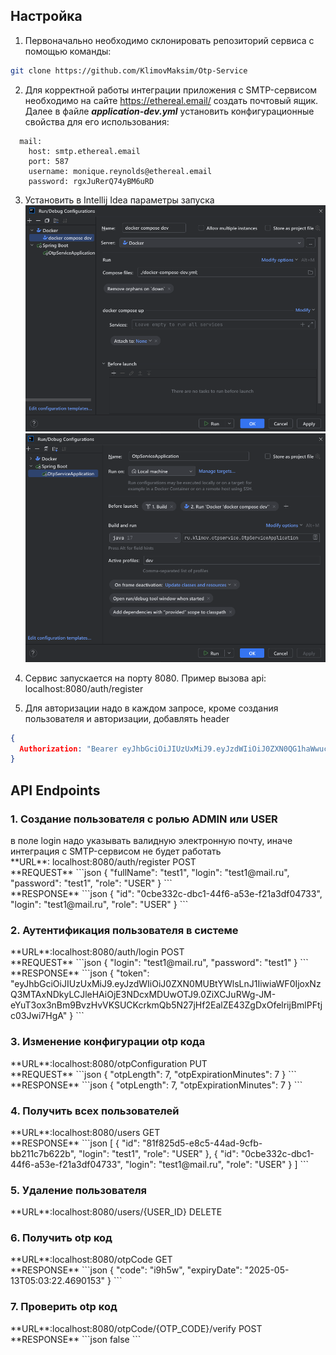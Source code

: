 <h2>Настройка</h2>

1. Первоначально необходимо склонировать репозиторий сервиса с помощью команды:

```bash
git clone https://github.com/KlimovMaksim/Otp-Service
```

2. Для корректной работы интеграции приложения с SMTP-сервисом необходимо на сайте https://ethereal.email/ создать почтовый ящик.
    <br>Далее в файле ***application-dev.yml*** установить конфигурационные свойства для его использования:

```properties
  mail:
    host: smtp.ethereal.email
    port: 587
    username: monique.reynolds@ethereal.email
    password: rgxJuRerQ74yBM6uRD
```

3. Установить в Intellij Idea параметры запуска
![img.png](screens/img.png)
![img_1.png](screens/img_1.png)

4. Сервис запускается на порту 8080. Пример вызова api: localhost:8080/auth/register
5. Для авторизации надо в каждом запросе, кроме создания пользователя и авторизации, добавлять header 
```json
{
  Authorization: "Bearer eyJhbGciOiJIUzUxMiJ9.eyJzdWIiOiJ0ZXN0QG1haWwucnUiLCJpYXQiOjE3MzY1NTIzMjAsImV4cCI6MTczNjU1NDEyMH0.LnvM2b-2SedS3kO4F8JA_hxJGby1ejCVrfSxs-GXTXc_FDxgGvLZbhvfapi1dtV6BNO_e4p3dCeRpQ5Rj3zRmQ"
}
```


<h2 >API Endpoints</h2>
<h3>1. Создание пользователя с ролью ADMIN или USER</h3>
в поле login надо указывать валидную электронную почту, иначе интеграция с SMTP-сервисом не будет работать
</br>**URL**: localhost:8080/auth/register POST
</br>**REQUEST**
```json
{
  "fullName": "test1",
  "login": "test1@mail.ru",
  "password": "test1",
  "role": "USER"
}
```
</br>**RESPONSE**
```json
{
    "id": "0cbe332c-dbc1-44f6-a53e-f21a3df04733",
    "login": "test1@mail.ru",
    "role": "USER"
}
```

<h3>2. Аутентификация пользователя в системе</h3>
**URL**:localhost:8080/auth/login POST
</br>**REQUEST**
```json
{
  "login": "test1@mail.ru",
  "password": "test1"
}
```
</br>**RESPONSE**
```json
{
  "token": "eyJhbGciOiJIUzUxMiJ9.eyJzdWIiOiJ0ZXN0MUBtYWlsLnJ1IiwiaWF0IjoxNzQ3MTAxNDkyLCJleHAiOjE3NDcxMDUwOTJ9.0ZiXCJuRWg-JM-eYuT3ox3nBm9BvzHvVKSUCKcrkmQb5N27jHf2EalZE43ZgDxOfelrijBmlPFtjc03Jwi7HgA"
}
```

<h3>3. Изменение конфигурации otp кода</h3>
**URL**:localhost:8080/otpConfiguration PUT
</br>**REQUEST**
```json
{
  "otpLength": 7,
  "otpExpirationMinutes": 7
}
```
</br>**RESPONSE**
```json
{
  "otpLength": 7,
  "otpExpirationMinutes": 7
}
```

<h3>4. Получить всех пользователей</h3>
**URL**:localhost:8080/users GET
</br>**RESPONSE**
```json
[
  {
    "id": "81f825d5-e8c5-44ad-9cfb-bb211c7b622b",
    "login": "test1",
    "role": "USER"
  },
  {
    "id": "0cbe332c-dbc1-44f6-a53e-f21a3df04733",
    "login": "test1@mail.ru",
    "role": "USER"
  }
]
```

<h3>5. Удаление пользователя</h3>
**URL**:localhost:8080/users/{USER_ID} DELETE

<h3>6. Получить otp код</h3>
**URL**:localhost:8080/otpCode GET
</br>**RESPONSE**
```json
{
  "code": "i9h5w",
  "expiryDate": "2025-05-13T05:03:22.4690153"
}
```

<h3>7. Проверить otp код</h3>
**URL**:localhost:8080/otpCode/{OTP_CODE}/verify POST
</br>**RESPONSE**
```json
false
```
